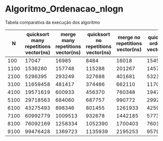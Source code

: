 # Algoritmo_Ordenacao_nlogn

Tabela comparativa da execução dos algoritmo

|N |quicksort many repetitions vector(ns)|merge many repetitions vector(ns)|quicksort no repetitions vector(ns)|merge no repetitions vector(ns)|quicksort ordened vector(ns)|merge ordened vector(ns)|quicksort reverse order vector(ns)|merge reverse order vector(ns)|
|--|----------|-------------|----------|-------------|----------|-------------|----------|-------------|
|100|17047|16985|8484|16018|15453|11111|15868|11172|
|1100|1536280|157748|115288|201267|1457556|124069|1466676|176130|
|2100|5296395|293249|327688|401681|5321518|390127|6054861|251703|
|3100|11659458|481417|374486|662110|11706159|348224|11294347|365819|
|4100|19571619|600933|456370|760348|19478280|462842|19046212|728332|
|5100|29718563|684060|687757|990772|29928670|589134|30139560|593810|
|6100|43275493|898346|801455|1261933|42597439|785503|43562522|757402|
|7100|60992779|1009513|932678|1442185|57737173|882494|57936479|873773|
|8100|76092169|1258334|1052390|1700403|76014766|996858|75716135|1094691|
|9100|99476428|1369723|1135939|2195253|95796383|1159780|99253480|1161799|
